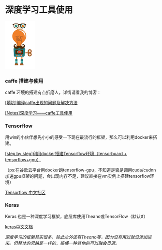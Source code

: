 # 深度学习工具使用

![robot3](img\robot3.png)

### caffe 搭建与使用

caffe 环境的搭建有点折磨人，详情请看我的博客：

[[填坑\]编译caffe出现的问题及解决方法](http://www.snii629.cn/2018/03/16/%E5%A1%AB%E5%9D%91-%E7%BC%96%E8%AF%91caffe%E5%87%BA%E7%8E%B0%E7%9A%84%E9%97%AE%E9%A2%98%E5%8F%8A%E8%A7%A3%E5%86%B3%E6%96%B9%E6%B3%95/)

[[Notes]深度学习——caffe工具使用](http://www.snii629.cn/2018/03/13/Notes-%E6%B7%B1%E5%BA%A6%E5%AD%A6%E4%B9%A0%E2%80%94%E2%80%94caffe%E5%B7%A5%E5%85%B7%E4%BD%BF%E7%94%A8/)



### Tensorflow

用win的小伙伴想先小小的感受一下现在最流行的框架，那么可以利用docker来搭建。

[[step by step\]利用docker搭建Tensorflow环境（tensorboard + tensorflow+gpu）](http://www.snii629.cn/2018/03/13/Notes-%E6%B7%B1%E5%BA%A6%E5%AD%A6%E4%B9%A0%E2%80%94%E2%80%94caffe%E4%BD%BF%E7%94%A8/)

（ps:在谷歌云平台用docker跑tensorflow-gpu，不知道是否是调用cuda/cudnn加速gpu框架的问题，会出现内存不足，建议直接在vm实例上搭建tensorflow环境）

[Tensorflow 中文社区](http://www.tensorfly.cn/)



### Keras

Keras 也是一种深度学习框架，底层库使用Theano或TensorFlow（默认tf）

[keras中文文档](http://keras-cn.readthedocs.io/en/latest/for_beginners/concepts/)



*深度学习的框架其实很多，除此之外还有Theano等，因为没有用过就没添加进来。但整体的思路是一样的，搞懂一种其他的可以融会贯通。*